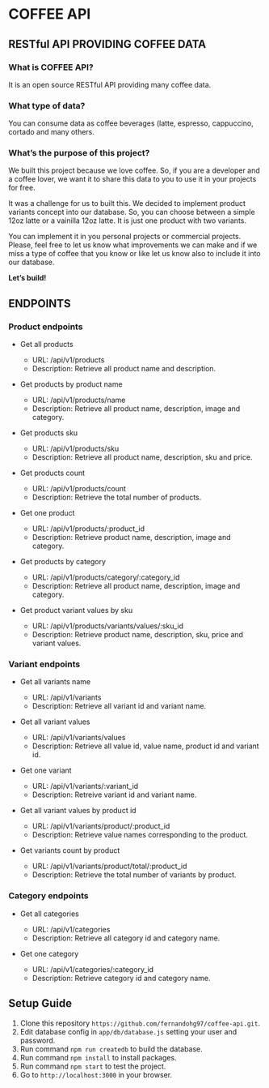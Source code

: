# **COFFEE API**

## RESTful API PROVIDING COFFEE DATA

### **What is COFFEE API?**
It is an open source RESTful API providing many coffee data.

### **What type of data?**
You can consume data as coffee beverages (latte, espresso, cappuccino, cortado and many others.

### **What’s the purpose of this project?**
We built this project because we love coffee. So, if you are a developer and a coffee lover, we want it to share this data to you to use it in your projects for free.

It was a challenge for us to built this. We decided to implement product variants concept into our database. So, you can choose between a simple 12oz latte or a vainilla 12oz latte. It is just one product with two variants.

You can implement it in you personal projects or commercial projects. Please, feel free to let us know what improvements we can make and if we miss a type of coffee that you know or like let us know also to include it into our database.

**Let’s build!**


## ENDPOINTS
### **Product endpoints**

- Get all products

    - URL: /api/v1/products
    - Description: Retrieve all product name and description.

<!-- - Get admin products

    - URL: /api/products/admin
    - Description: Retrieve all product id, product name, sku, description and image.
-->
- Get products by product name

    - URL: /api/v1/products/name
    - Description: Retrieve all product name, description, image and category.

- Get products sku

    - URL: /api/v1/products/sku
    - Description: Retrieve all product name, description, sku and price.

- Get products count

    - URL: /api/v1/products/count
    - Description: Retrieve the total number of products.

- Get one product

    - URL: /api/v1/products/:product_id
    - Description: Retrieve product name, description, image and category.

- Get products by category

    - URL: /api/v1/products/category/:category_id
    - Description: Retrieve all product name, description, image and category.

- Get product variant values by sku

    - URL: /api/v1/products/variants/values/:sku_id
    - Description: Retrieve product name, description, sku, price and variant values.

### **Variant endpoints**

- Get all variants name

    - URL: /api/v1/variants
    - Description: Retrieve all variant id and variant name.

- Get all variant values

    - URL: /api/v1/variants/values
    - Description: Retrieve all value id, value name, product id and variant id.

- Get one variant

    - URL: /api/v1/variants/:variant_id
    - Description: Retreive variant id and variant name.

- Get all variant values by product id

    - URL: /api/v1/variants/product/:product_id
    - Description: Retrieve value names corresponding to the product.

- Get variants count by product

    - URL: /api/v1/variants/product/total/:product_id
    - Description: Retrieve the total number of variants by product.

### **Category endpoints**

- Get all categories

    - URL: /api/v1/categories
    - Description: Retrieve all category id and category name.

- Get one category

    - URL: /api/v1/categories/:category_id
    - Description: Retrieve category id and category name.


## Setup Guide

1. Clone this repository `https://github.com/fernandohg97/coffee-api.git`.
2. Edit database config in `app/db/database.js` setting your user and password.
3. Run command `npm run createdb` to build the database.
4. Run command `npm install` to install packages.
5. Run command `npm start` to test the project.
6. Go to `http://localhost:3000` in your browser.

